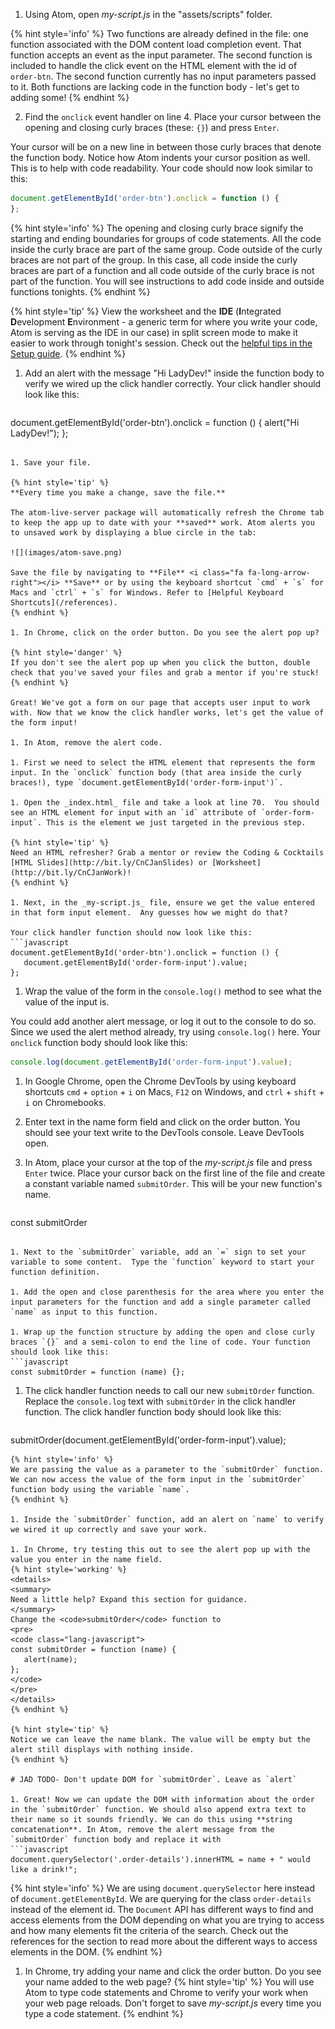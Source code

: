 1. Using Atom, open _my-script.js_ in the "assets/scripts" folder. 

  {% hint style='info' %}
Two functions are already defined in the file: one function associated with the DOM content load completion event.  That function accepts an event as the input parameter. The second function is included to handle the click event on the HTML element with the id of `order-btn`. The second function currently has no input parameters passed to it. Both functions are lacking code in the function body - let's get to adding some!
  {% endhint %}

2. Find the `onclick` event handler on line 4. Place your cursor between the opening and closing curly braces (these: `{}`) and press `Enter`. 

  Your cursor will be on a new line in between those curly braces that denote the function body.  Notice how Atom indents your cursor position as well.  This is to help with code readability. Your code should now look similar to this:
   ```javascript
document.getElementById('order-btn').onclick = function () {
};
   ```
   {% hint style='info' %}
The opening and closing curly brace signify the starting and ending boundaries for groups of code statements. All the code inside the curly brace are part of the same group. Code outside of the curly braces are not part of the group. In this case, all code inside the curly braces are part of a function and all code outside of the curly brace is not part of the function. You will see instructions to add code inside and outside functions tonights.
   {% endhint %}      

   {% hint style='tip' %}
View the worksheet and the **IDE** (**I**ntegrated **D**evelopment **E**nvironment - a generic term for where you write your code, Atom is serving as the IDE in our case) in split screen mode to make it easier to work through tonight's session. Check out the [helpful tips in the Setup guide](/setup#tips). 
   {% endhint %}

1. Add an alert with the message "Hi LadyDev!" inside the function body to verify we wired up the click handler correctly. Your click handler should look like this:
   ```javascript
document.getElementById('order-btn').onclick = function () {
      alert("Hi LadyDev!");
};
   ```

1. Save your file. 

   {% hint style='tip' %}
**Every time you make a change, save the file.** 

The atom-live-server package will automatically refresh the Chrome tab to keep the app up to date with your **saved** work. Atom alerts you to unsaved work by displaying a blue circle in the tab:

![](images/atom-save.png)

Save the file by navigating to **File** <i class="fa fa-long-arrow-right"></i> **Save** or by using the keyboard shortcut `cmd` + `s` for Macs and `ctrl` + `s` for Windows. Refer to [Helpful Keyboard Shortcuts](/references).
   {% endhint %}

1. In Chrome, click on the order button. Do you see the alert pop up? 

  {% hint style='danger' %}
If you don't see the alert pop up when you click the button, double check that you've saved your files and grab a mentor if you're stuck!
  {% endhint %}
  
  Great! We've got a form on our page that accepts user input to work with. Now that we know the click handler works, let's get the value of the form input!

1. In Atom, remove the alert code. 

1. First we need to select the HTML element that represents the form input. In the `onclick` function body (that area inside the curly braces!), type `document.getElementById('order-form-input')`.

1. Open the _index.html_ file and take a look at line 70.  You should see an HTML element for input with an `id` attribute of `order-form-input`. This is the element we just targeted in the previous step.

  {% hint style='tip' %}
Need an HTML refresher? Grab a mentor or review the Coding & Cocktails [HTML Slides](http://bit.ly/CnCJanSlides) or [Worksheet](http://bit.ly/CnCJanWork)!
  {% endhint %}

1. Next, in the _my-script.js_ file, ensure we get the value entered in that form input element.  Any guesses how we might do that? 

  Your click handler function should now look like this:
   ```javascript
document.getElementById('order-btn').onclick = function () {
      document.getElementById('order-form-input').value;
};
   ```

1. Wrap the value of the form in the `console.log()` method to see what the value of the input is. 

  You could add another alert message, or log it out to the console to do so.  Since we used the alert method already, try using `console.log()` here.  Your `onclick` function body should look like this:
   ```javascript
console.log(document.getElementById('order-form-input').value);
   ```

1. In Google Chrome, open the Chrome DevTools by using keyboard shortcuts `cmd` + `option` + `i` on Macs, `F12` on Windows, and `ctrl` + `shift` + `i` on Chromebooks. 

1. Enter text in the name form field and click on the order button. You should see your text write to the DevTools console. Leave DevTools open.  

1. In Atom, place your cursor at the top of the _my-script.js_ file and press `Enter` twice.  Place your cursor back on the first line of the file and create a constant variable named `submitOrder`. This will be your new function's name.
   ```javascript
const submitOrder
   ```

1. Next to the `submitOrder` variable, add an `=` sign to set your variable to some content.  Type the `function` keyword to start your function definition.

1. Add the open and close parenthesis for the area where you enter the input parameters for the function and add a single parameter called `name` as input to this function. 

1. Wrap up the function structure by adding the open and close curly braces `{}` and a semi-colon to end the line of code. Your function should look like this:
  ```javascript
const submitOrder = function (name) {};
  ```

1. The click handler function needs to call our new `submitOrder` function. Replace the `console.log` text with `submitOrder` in the click handler function. The click handler function body should look like this:
   ```javascript
submitOrder(document.getElementById('order-form-input').value);
   ```
   {% hint style='info' %}
We are passing the value as a parameter to the `submitOrder` function. We can now access the value of the form input in the `submitOrder` function body using the variable `name`. 
   {% endhint %}   

1. Inside the `submitOrder` function, add an alert on `name` to verify we wired it up correctly and save your work. 

1. In Chrome, try testing this out to see the alert pop up with the value you enter in the name field.
   {% hint style='working' %}
<details>
<summary>
Need a little help? Expand this section for guidance. 
</summary> 
Change the <code>submitOrder</code> function to
<pre>
<code class="lang-javascript">
const submitOrder = function (name) {
      alert(name);
};
</code>
</pre>
</details>
   {% endhint %}

  {% hint style='tip' %}
Notice we can leave the name blank. The value will be empty but the alert still displays with nothing inside.  
  {% endhint %}   

# JAD TODO- Don't update DOM for `submitOrder`. Leave as `alert`

1. Great! Now we can update the DOM with information about the order in the `submitOrder` function. We should also append extra text to their name so it sounds friendly. We can do this using **string concatenation**. In Atom, remove the alert message from the `submitOrder` function body and replace it with
   ```javascript
document.querySelector('.order-details').innerHTML = name + " would like a drink!";
   ```
  {% hint style='info' %}
We are using `document.querySelector` here instead of `document.getElementById`. We are querying for the class `order-details` instead of the element id. The `Document` API has different ways to find and access elements from the DOM depending on what you are trying to access and how many elements fit the criteria of the search. Check out the references for the section to read more about the different ways to access elements in the DOM. 
  {% endhint %}   

1. In Chrome, try adding your name and click the order button. Do you see your name added to the web page?
   {% hint style='tip' %}
You will use Atom to type code statements and Chrome to verify your work when your web page reloads. Don't forget to save _my-script.js_ every time you type a code statement.
   {% endhint %}

